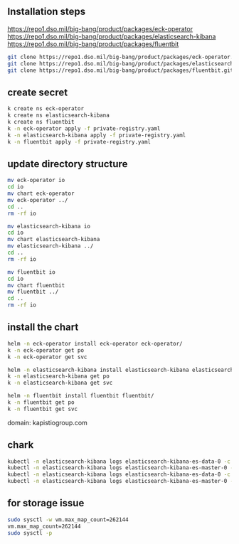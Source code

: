 ## Installation steps
https://repo1.dso.mil/big-bang/product/packages/eck-operator
https://repo1.dso.mil/big-bang/product/packages/elasticsearch-kibana
https://repo1.dso.mil/big-bang/product/packages/fluentbit

```sh
git clone https://repo1.dso.mil/big-bang/product/packages/eck-operator.git
git clone https://repo1.dso.mil/big-bang/product/packages/elasticsearch-kibana.git
git clone https://repo1.dso.mil/big-bang/product/packages/fluentbit.git
```

## create secret
```sh
k create ns eck-operator
k create ns elasticsearch-kibana
k create ns fluentbit
k -n eck-operator apply -f private-registry.yaml
k -n elasticsearch-kibana apply -f private-registry.yaml
k -n fluentbit apply -f private-registry.yaml
```

## update directory structure 

```sh
mv eck-operator io
cd io 
mv chart eck-operator
mv eck-operator ../
cd ..
rm -rf io
```

```sh
mv elasticsearch-kibana io
cd io 
mv chart elasticsearch-kibana
mv elasticsearch-kibana ../
cd ..
rm -rf io
```

```sh
mv fluentbit io
cd io 
mv chart fluentbit
mv fluentbit ../
cd ..
rm -rf io
```

## install the chart

```sh
helm -n eck-operator install eck-operator eck-operator/
k -n eck-operator get po 
k -n eck-operator get svc
``` 
```sh
helm -n elasticsearch-kibana install elasticsearch-kibana elasticsearch-kibana/
k -n elasticsearch-kibana get po 
k -n elasticsearch-kibana get svc
```

```sh
helm -n fluentbit install fluentbit fluentbit/
k -n fluentbit get po 
k -n fluentbit get svc
```

domain: kapistiogroup.com


## chark
```sh
kubectl -n elasticsearch-kibana logs elasticsearch-kibana-es-data-0 -c elastic-internal-init-filesystem
kubectl -n elasticsearch-kibana logs elasticsearch-kibana-es-master-0 -c elastic-internal-init-filesystem
kubectl -n elasticsearch-kibana logs elasticsearch-kibana-es-data-0 -c elastic-internal-suspend
kubectl -n elasticsearch-kibana logs elasticsearch-kibana-es-master-0 -c elastic-internal-suspend
```

## for storage issue
```sh
sudo sysctl -w vm.max_map_count=262144
vm.max_map_count=262144
sudo sysctl -p
```